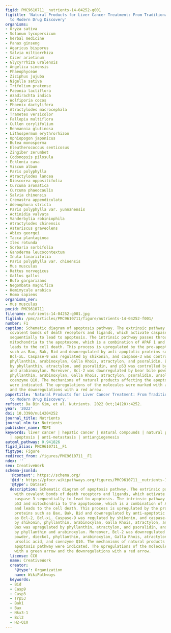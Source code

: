 ```yaml
---
figid: PMC9610711__nutrients-14-04252-g001
figtitle: 'Natural Products for Liver Cancer Treatment: From Traditional Medicine
  to Modern Drug Discovery'
organisms:
- Oryza sativa
- Solanum lycopersicum
- herbal medicine
- Panax ginseng
- Agaricus bisporus
- Salvia miltiorrhiza
- Cicer arietinum
- Glycyrrhiza uralensis
- Angelica sinensis
- Phaeophyceae
- Ziziphus jujuba
- Nigella sativa
- Trifolium pratense
- Paeonia lactiflora
- Azadirachta indica
- Wolfiporia cocos
- Phoenix dactylifera
- Atractylodes macrocephala
- Trametes versicolor
- Fallopia multiflora
- Cullen corylifolium
- Rehmannia glutinosa
- Lithospermum erythrorhizon
- Ophiopogon japonicus
- Butea monosperma
- Eleutherococcus senticosus
- Zingiber zerumbet
- Codonopsis pilosula
- Ecklonia cava
- Viscum album
- Paris polyphylla
- Atractylodes lancea
- Dioscorea oppositifolia
- Curcuma aromatica
- Curcuma phaeocaulis
- Salvia chinensis
- Cremastra appendiculata
- Adenophora stricta
- Paris polyphylla var. yunnanensis
- Actinidia valvata
- Vanderbylia robiniophila
- Atractylodes chinensis
- Asteriscus graveolens
- Abies georgei
- Tacca plantaginea
- Ilex rotunda
- Sorbaria sorbifolia
- Ganoderma leucocontextum
- Inula linariifolia
- Paris polyphylla var. chinensis
- Mus musculus
- Rattus norvegicus
- Gallus gallus
- Bufo gargarizans
- Negombata magnifica
- Hemimycale arabica
- Homo sapiens
organisms_ner:
- Mus musculus
pmcid: PMC9610711
filename: nutrients-14-04252-g001.jpg
figlink: /pmc/articles/PMC9610711/figure/nutrients-14-04252-f001/
number: F1
caption: Schematic diagram of apoptosis pathway. The extrinsic pathway starts with
  covalent bonds of death receptors and ligands, which activate caspase-8 and caspase-3
  sequentially to lead to apoptosis. The intrinsic pathway passes through p53 and
  mitochondria to the apoptosome, which is a combination of APAF 1 and caspase-9 and
  leads to the cell death. This process is upregulated by the pro-apoptotic proteins
  such as Bax, Bak, Bid and downregulated by anti-apoptotic proteins such as Bcl-2,
  Bcl-xL. Caspase-9 was regulated by shikonin, and caspase-3 was controlled by shikonin,
  phyllanthin, arabinoxylan, Galla Rhois, atractylon, and psoralidin. Bax was upregulated
  by phyllanthin, atractylon, and psoralidin, and p53 was controlled by phyllanthin
  and arabinoxylan. Moreover, Bcl-2 was downregulated by bear bile powder, dieckol,
  phyllanthin, arabinoxylan, Galla Rhois, atractylon, psoralidin, ursolic acid, and
  coenzyme Q10. The mechanisms of natural products affecting the apoptosis pathway
  were indicated. The upregulations of the molecules were marked with a green arrow
  and the downregulations with a red arrow.
papertitle: 'Natural Products for Liver Cancer Treatment: From Traditional Medicine
  to Modern Drug Discovery.'
reftext: Da Bin Kim, et al. Nutrients. 2022 Oct;14(20):4252.
year: '2022'
doi: 10.3390/nu14204252
journal_title: Nutrients
journal_nlm_ta: Nutrients
publisher_name: MDPI
keywords: liver cancer | hepatic cancer | natural compounds | natural products | anticancer
  | apoptosis | anti-metastasis | antiangiogenesis
automl_pathway: 0.941826
figid_alias: PMC9610711__F1
figtype: Figure
redirect_from: /figures/PMC9610711__F1
ndex: ''
seo: CreativeWork
schema-jsonld:
  '@context': https://schema.org/
  '@id': https://pfocr.wikipathways.org/figures/PMC9610711__nutrients-14-04252-g001.html
  '@type': Dataset
  description: Schematic diagram of apoptosis pathway. The extrinsic pathway starts
    with covalent bonds of death receptors and ligands, which activate caspase-8 and
    caspase-3 sequentially to lead to apoptosis. The intrinsic pathway passes through
    p53 and mitochondria to the apoptosome, which is a combination of APAF 1 and caspase-9
    and leads to the cell death. This process is upregulated by the pro-apoptotic
    proteins such as Bax, Bak, Bid and downregulated by anti-apoptotic proteins such
    as Bcl-2, Bcl-xL. Caspase-9 was regulated by shikonin, and caspase-3 was controlled
    by shikonin, phyllanthin, arabinoxylan, Galla Rhois, atractylon, and psoralidin.
    Bax was upregulated by phyllanthin, atractylon, and psoralidin, and p53 was controlled
    by phyllanthin and arabinoxylan. Moreover, Bcl-2 was downregulated by bear bile
    powder, dieckol, phyllanthin, arabinoxylan, Galla Rhois, atractylon, psoralidin,
    ursolic acid, and coenzyme Q10. The mechanisms of natural products affecting the
    apoptosis pathway were indicated. The upregulations of the molecules were marked
    with a green arrow and the downregulations with a red arrow.
  license: CC0
  name: CreativeWork
  creator:
    '@type': Organization
    name: WikiPathways
  keywords:
  - Bid
  - Casp9
  - Casp3
  - Trp53
  - Bak1
  - Bax
  - Nkx3-1
  - Bcl2
  - H2-Q10
---
```

